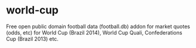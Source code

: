 world-cup
=========

Free open public domain football data (football.db) addon for market quotes (odds, etc) for World Cup (Brazil 2014), World Cup Quali, Confederations Cup (Brazil 2013) etc.
